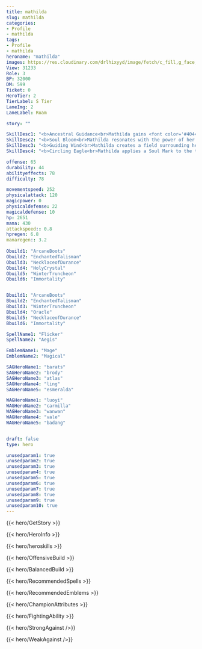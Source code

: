 ```yaml
---
title: mathilda
slug: mathilda
categories: 
- Profile 
- mathilda
tags: 
- Profile
- mathilda
heroname: "mathilda"
images: https://res.cloudinary.com/drlhixyyd/image/fetch/c_fill,g_face,f_auto/https://cdn2-build.mobagenie.my.id/p/images/banner/full/mathilda.jpg
View: 31233 
Role: 3 
BP: 32000
DM: 599 
Ticket: 0 
HeroTier: 2 
TierLabel: S Tier 
LaneImg: 2
LaneLabel: Roam 

story: ""

SkillDesc1: "<b>Ancestral Guidance<br>Mathilda gains <font color='#404495'>(Ancestral Guidance)</font> while moving. When it is fully charged, her next Basic Attack will be enhanced, dealing 160<font color='#D58E1F'>( +100% Total Physical ATK)</font> <font color='#27C0C7'>( +100% Total Magic Power)</font> <font color='#3B69FF'>(Magic Damage)</font> to the target and increasing her Movement Speed by 80 that will decay rapidly in 2.5s."   
SkillDesc2: "<b>Soul Bloom<br>Mathilda resonates with the power of her ancestors and summons wisps that surround her for 3.5s. With the movement distance increased, more and more wisps will be attracted to her, capped at 6 wisps. After casting this skill or reaching the time limit, the power of ancestors will guide the wisps to attack any nearby enemies in range regardless of whether or not they're in sight (prioritizing heroes), each time dealing 460<font color='#27C0C7'>( +70% Total Magic Power)</font> <font color='#3B69FF'>(Magic Damage)</font>. Damage is reduced to 35% when hitting the same target."   
SkillDesc3: "<b>Guiding Wind<br>Mathilda creates a field surrounding her and leaps forward. Upon landing, she gains a Shield equal to 500<font color='#27C0C7'>( +180% Total Magic Power)</font> and a 25% Movement Speed boost for 3s. The allied units who come in contact with this field will receive 70% Shield, and <font color='#404495'>(Guiding Wind)</font>: After the first allied hero uses <font color='#404495'>(Guiding Wind)</font>, that hero will be guided to Mathilda, and both of them will gain the same Movement Speed boost. When using this skill during <font color='#404495'>(Circling Eagle)</font>, Mathilda will not change her position. The allied hero will lose <font color='#404495'>(Guiding Wind)</font> after leaving the area for 2s."   
SkillDesc4: "<b>Circling Eagle<br>Mathilda applies a Soul Mark to the targeted hero and then circles around the target for up to 2s. During this period, wisps will rush to nearby enemies, each time dealing 40<font color='#27C0C7'>( +13% Total Magic Power)</font> <font color='#3B69FF'>(Magic Damage)</font>. After casting this skill or reaching the time limit, she will rush to the target, knocking back enemies on the path, stunning them for 0.6s, and dealing 320<font color='#27C0C7'>( +120% Total Magic Power)</font> <font color='#3B69FF'>(Magic Damage)</font>. Mathilda gains control immunity and 600<font color='#27C0C7'>( +160% Total Magic Power)</font> Shield during her circling."  

offense: 65 
durability: 44 
abilityeffects: 78 
difficulty: 78 

movementspeed: 252
physicalattack: 120
magicpower: 0
physicaldefense: 22
magicaldefense: 10
hp: 2651
mana: 430
attackspeed:: 0.8
hpregen: 6.8
manaregen:: 3.2
 
Obuild1: "ArcaneBoots"  
Obuild2: "EnchantedTalisman" 
Obuild3: "NecklaceofDurance" 
Obuild4: "HolyCrystal" 
Obuild5: "WinterTruncheon" 
Obuild6: "Immortality" 


Bbuild1: "ArcaneBoots"  
Bbuild2: "EnchantedTalisman" 
Bbuild3: "WinterTruncheon" 
Bbuild4: "Oracle" 
Bbuild5: "NecklaceofDurance" 
Bbuild6: "Immortality" 

SpellName1: "Flicker" 
SpellName2: "Aegis"   

EmblemName1: "Mage" 
EmblemName2: "Magical"    

SAGHeroName1: "barats"
SAGHeroName2: "brody"
SAGHeroName3: "atlas"
SAGHeroName4: "ling"
SAGHeroName5: "esmeralda"

WAGHeroName1: "luoyi"
WAGHeroName2: "carmilla"
WAGHeroName3: "wanwan"
WAGHeroName4: "vale"
WAGHeroName5: "badang"


draft: false
type: hero

unusedparam1: true
unusedparam2: true
unusedparam3: true
unusedparam4: true
unusedparam5: true
unusedparam6: true
unusedparam7: true
unusedparam8: true
unusedparam9: true
unusedparam10: true
---
```



{{< hero/GetStory >}}

{{< hero/HeroInfo >}}
 
{{< hero/heroskills >}}

{{< hero/OffensiveBuild >}} 

{{< hero/BalancedBuild >}}


{{< hero/RecommendedSpells >}}  

{{< hero/RecommendedEmblems >}}   


{{< hero/ChampionAttributes >}}


{{< hero/FightingAbility >}}

{{< hero/StrongAgainst />}}

{{< hero/WeakAgainst />}}
